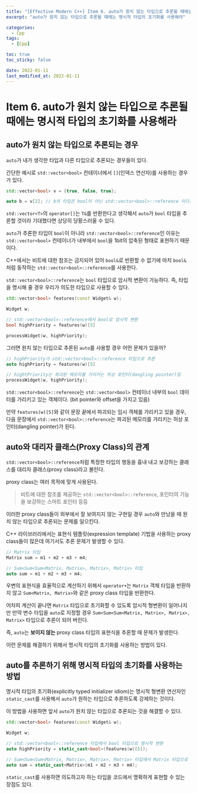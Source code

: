 ```yaml
---
title: "[Effective Modern C++] Item 6. auto가 원치 않는 타입으로 추론될 때에는 명시적 타입의 초기화를 사용해라"
excerpt: "auto가 원치 않는 타입으로 추론될 때에는 명시적 타입의 초기화를 사용해라"

categories:
  - Cpp
tags:
  - [Cpp]

toc: true
toc_sticky: false

date: 2022-01-11
last_modified_at: 2022-01-11
---
```


# Item 6. auto가 원치 않는 타입으로 추론될 때에는 명시적 타입의 초기화를 사용해라

## auto가 원치 않는 타입으로 추론되는 경우

`auto`가 내가 생각한 타입과 다른 타입으로 추론되는 경우들이 있다.

간단한 예시로 `std::vector<bool>` 컨테이너에서 `[]`(인덱스 연산자)를 사용하는 경우가 있다.

```cpp
std::vector<bool> v = {true, false, true};

auto b = v[2]; // b의 타입은 bool이 아닌 std::vector<bool>::reference 이다.
```

`std::vector<T>`의 `operator[]`는 `T&`를 반환한다고 생각해서 `auto`가 `bool` 타입을 추론할 것이라 기대했다면 상당히 당황스러울 수 있다.

`auto`가 추론한 타입이 `bool`이 아니라 `std::vector<bool>::reference`인 이유는 `std::vector<bool>` 컨테이너가 내부에서 `bool`을 1bit의 압축된 형태로 표현하기 때문이다.

C++에서는 비트에 대한 참조는 금지되어 있어 `bool&`로 반환할 수 없기에 마치 `bool&`처럼 동작하는 `std::vector<bool>::reference`를 사용한다.

`std::vector<bool>::reference`는 `bool` 타입으로 암시적 변환이 가능하다. 즉, 타입을 명시해 줄 경우 우리가 의도한 타입으로 사용할 수 있다.

```cpp
std::vector<bool> features(const Widget& w);

Widget w;

// std::vector<bool>::reference에서 bool로 암시적 변환
bool highPriority = features(w)[5]

processWidget(w, highPriority);
```

그러면 원치 않는 타입으로 추론된 `auto`를 사용할 경우 어떤 문제가 있을까?

```cpp
// highPriority가 std::vector<bool>::reference 타입으로 추론
auto highPriority = features(w)[5]

// hightPriority는 파괴된 메모리를 가리키는 허상 포인터(dangling pointer)임
processWidget(w, highPriority);
```

`std::vector<bool>::reference`는 `std::vector<bool>` 컨테이너 내부의 `bool` 데이터를 가리키고 있는 객체이다. (bit pointer와 offset을 가지고 있음)

만약 `features(w)[5]`와 같이 문장 끝에서 파괴되는 임시 객체를 가리키고 있을 경우, 다음 문장에서 `std::vector<bool>::reference`는 파괴된 메모리를 가리키는 허상 포인터(dangling pointer)가 된다.

## auto와 대리자 클래스(Proxy Class)의 관계

`std::vector<bool>::reference`처럼 특정한 타입의 행동을 흉내 내고 보강하는 클래스를 대리자 클래스(proxy class)라고 불린다.

proxy class는 여러 목적에 맞게 사용된다.

> 비트에 대한 참조를 제공하는 `std::vector<bool>::reference`, 포인터의 기능을 보강하는 스마트 포인터 등등

이러한 proxy class들이 외부에서 잘 보여지지 않는 구현일 경우 `auto`와 만났을 때 원치 않는 타입으로 추론되는 문제를 일으킨다.

C++ 라이브러리에서는 표현식 템플릿(expression template) 기법을 사용하는 proxy class들이 많은데 여기서도 추론 문제가 발생할 수 있다.

```cpp
// Matrix 타입
Matrix sum = m1 + m2 + m3 + m4;

// Sum<Sum<Sum<Matrix, Matrix>, Matrix>, Matrix> 타입
auto sum = m1 + m2 + m3 + m4;
```

우변의 표현식을 효율적으로 계산하기 위해서 `operator+`는 `Matrix` 객체 타입을 반환하지 않고 `Sum<Matrix, Matrix>`와 같은 proxy class 타입을 반환한다.

어차피 계산이 끝나면 `Matrix` 타입으로 초기화할 수 있도록 암시적 형변환이 일어나지만 만약 변수 타입을 `auto`로 지정할 경우 `Sum<Sum<Sum<Matrix, Matrix>, Matrix>, Matrix>` 타입으로 추론이 되어 버린다.

즉, `auto`는 **보이지 않는** proxy class 타입의 표현식을 추론할 때 문제가 발생한다.

이런 문제를 해결하기 위해서 명시적 타입의 초기화를 사용하는 방법이 있다.

## auto를 추론하기 위해 명시적 타입의 초기화를 사용하는 방법

명시적 타입의 초기화(explicitly typed initializer idiom)는 명시적 형변환 연산자인 `static_cast`를 사용해서 `auto`가 원하는 타입으로 추론하도록 강제하는 것이다.

이 방법을 사용하면 앞서 `auto`가 원치 않는 타입으로 추론되는 것을 해결할 수 있다.

```cpp
std::vector<bool> features(const Widget& w);

Widget w;

// std::vector<bool>::reference 타입에서 bool 타입으로 명시적 변환
auto highPriority = static_cast<bool>(features(w)[5]);

// Sum<Sum<Sum<Matrix, Matrix>, Matrix>, Matrix> 타입에서 Matrix 타입으로 명시적 변환
auto sum = static_cast<Matrix>(m1 + m2 + m3 + m4);
```

`static_cast`를 사용하면 의도하고자 하는 타입을 코드에서 명확하게 표현할 수 있는 장점도 있다.

<br>